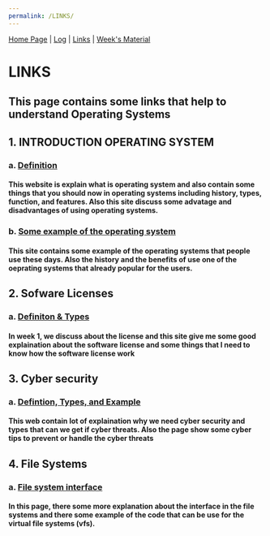 ```yaml
---
permalink: /LINKS/
---
```


[Home Page](https://github.com/reynaldi08/os212) | [Log](TXT/mylog.txt) | [Links](https://reynaldi08.github.io/os212/LINK) | [Week's Material](weeks.md)

# LINKS
## This page contains some links that help to understand Operating Systems

## 1. INTRODUCTION OPERATING SYSTEM
  ### a. [Definition](https://www.guru99.com/operating-system-tutorial.html)
  #### This website is explain what is operating system and also contain some things that you should now in operating systems including history, types, function, and features. Also this site discuss some advatage and disadvantages of using operating systems.
  ### b. [Some example of the operating system](https://edu.gcfglobal.org/en/computerbasics/understanding-operating-systems/1/)
  #### This site contains some example of the operating systems that people use these days. Also the history and the benefits of use one of the oeprating systems that already popular for the users.
## 2. Sofware Licenses
  ### a. [Definiton & Types](https://snyk.io/learn/what-is-a-software-license/)
  #### In week 1, we discuss about the license and this site give me some good explaination about the software license and some things that I need to know how the software license work 
  ## 3. Cyber security
  ### a. [Defintion, Types, and Example](https://www.kaspersky.com/resource-center/definitions/what-is-cyber-security)
  #### This web contain lot of explaination why we need cyber security and types that can we get if cyber threats. Also the page show some cyber tips to prevent or handle the cyber threats
  ## 4. File Systems
  ### a. [File system interface](https://www.netbsd.org/docs/internals/en/chap-file-system.html)
  #### In this page, there some more explanation about the interface in the file systems and there some example of the code that can be use for the virtual file systems (vfs).
